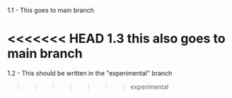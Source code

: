 1.1 - This goes to main branch

<<<<<<< HEAD
1.3 this also goes to main branch
=======
1.2 - This should be written in the "experimental" branch
>>>>>>> experimental
